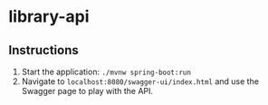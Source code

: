 # library-api

## Instructions

1. Start the application: `./mvnw spring-boot:run`
2. Navigate to `localhost:8080/swagger-ui/index.html` and use the Swagger page to play with the API.
